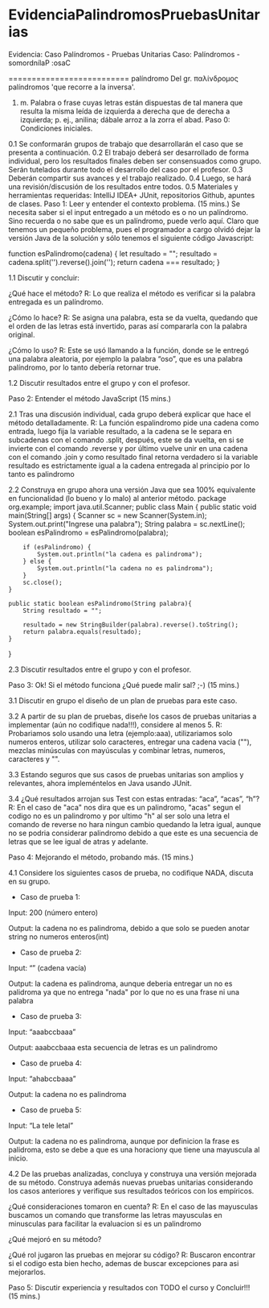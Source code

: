 # EvidenciaPalindromosPruebasUnitarias
Evidencia: Caso Palíndromos - Pruebas Unitarias
Caso: Palíndromos - somordnílaP :osaC

==========================
palíndromo
Del gr. παλίνδρομος palíndromos 'que recorre a la inversa'.

1. m. Palabra o frase cuyas letras están dispuestas de tal manera que resulta la misma leída de izquierda a derecha que de derecha a izquierda; p. ej., anilina; dábale arroz a la zorra el abad.
Paso 0: Condiciones iniciales.

0.1 Se conformarán grupos de trabajo que desarrollarán el caso que se presenta a continuación.
0.2 El trabajo deberá ser desarrollado de forma individual, pero los resultados finales deben ser consensuados como grupo.
Serán tutelados durante todo el desarrollo del caso por el profesor.
0.3 Deberán compartir sus avances y el trabajo realizado.
0.4 Luego, se hará una revisión/discusión de los resultados entre todos.
0.5 Materiales y herramientas requeridas: IntelliJ IDEA+ JUnit, repositorios Github, apuntes de clases.
Paso 1: Leer y entender el contexto problema. (15 mins.)
Se necesita saber si el input entregado a un método es o no un palíndromo. Sino recuerda o no sabe que es un palíndromo, puede verlo aquí.
Claro que tenemos un pequeño problema, pues el programador a cargo olvidó dejar la versión Java de la solución y sólo tenemos el siguiente código Javascript:

function esPalindromo(cadena) {
let resultado = "";
resultado = cadena.split('').reverse().join('');
return cadena === resultado;
}

1.1 Discutir y concluir:

¿Qué hace el método?
R: Lo que realiza el método es verificar si la palabra entregada es un palíndromo. 

¿Cómo lo hace?
R: Se asigna una palabra, esta se da vuelta, quedando que el orden de las letras está invertido, paras así compararla con la palabra original.

¿Cómo lo uso?
R: Este se usó llamando a la función, donde se le entregó una palabra aleatoria, por ejemplo la palabra “oso”, que es una palabra palíndromo, por lo tanto debería retornar true.

1.2 Discutir resultados entre el grupo y con el profesor.

Paso 2: Entender el método JavaScript (15 mins.)

2.1 Tras una discusión individual, cada grupo deberá explicar que hace el método detalladamente.
R: La función espalindromo pide una cadena como entrada, luego fija la variable resultado, a la cadena se le separa en subcadenas con el comando .split, después, este se da vuelta, en si se invierte con el comando .reverse y por último  vuelve unir en una cadena con el comando .join y como resultado final retorna verdadero si la variable resultado es estrictamente igual a la cadena entregada al principio por lo tanto es palindromo 


2.2 Construya en grupo ahora una versión Java que sea 100% equivalente en funcionalidad (lo bueno y lo malo) al anterior método.
package org.example;
import java.util.Scanner;
public class Main {
    public static void main(String[] args) {
        Scanner sc = new Scanner(System.in);
        System.out.print("Ingrese una palabra");
        String palabra = sc.nextLine();
        boolean esPalindromo = esPalindromo(palabra);

        if (esPalindromo) {
            System.out.println("la cadena es palindroma");
        } else {
            System.out.println("la cadena no es palindroma");
        }
        sc.close();
    }

    public static boolean esPalindromo(String palabra){
        String resultado = "";

        resultado = new StringBuilder(palabra).reverse().toString();
        return palabra.equals(resultado);
    }
}

2.3 Discutir resultados entre el grupo y con el profesor.

Paso 3: Ok! Si el método funciona ¿Qué puede malir sal? ;-) (15 mins.)

3.1 Discutir en grupo el diseño de un plan de pruebas para este caso.

3.2 A partir de su plan de pruebas, diseñe los casos de pruebas unitarias a implementar (aún no codifique nada!!!), considere al menos 5.
R: Probariamos solo usando una letra (ejemplo:aaa), utilizariamos solo numeros enteros, utilizar solo caracteres, entregar una cadena vacia (""), mezclas minúsculas con mayúsculas y combinar letras, numeros, caracteres y "".

3.3 Estando seguros que sus casos de pruebas unitarias son amplios y relevantes, ahora impleméntelos en Java usando JUnit.

3.4 ¿Qué resultados arrojan sus Test con estas entradas: “aca”, “acas”, “h”?
R: En el caso de "aca" nos dira que es un palindromo, "acas" segun el codigo no es un palindromo y por ultimo "h" al ser solo una letra el comando de reverse no hara ningun cambio quedando la letra igual, aunque no se podria considerar palindromo debido a que este es una secuencia de letras que se lee igual de atras y adelante.

Paso 4: Mejorando el método, probando más. (15 mins.)

4.1 Considere los siguientes casos de prueba, no codifique NADA, discuta en su grupo.

- Caso de prueba 1:

Input: 200 (número entero)

Output: la cadena no es palindroma, debido a que solo se pueden anotar string no numeros enteros(int)

- Caso de prueba 2:

Input: “” (cadena vacía)

Output: la cadena es palindroma, aunque deberia entregar un no es palidroma ya que no entrega "nada" por lo que no es una frase ni una palabra

- Caso de prueba 3:

Input: “aaabccbaaa”

Output: aaabccbaaa esta secuencia de letras es un palindromo

- Caso de prueba 4:

Input: “ahabccbaaa”

Output: la cadena no es palindroma

- Caso de prueba 5:

Input: “La tele letal”

Output: la cadena no es palindroma, aunque por definicion la frase es palidroma, esto se debe a que es una horaciony que tiene una mayuscula al inicio.

4.2 De las pruebas analizadas, concluya y construya una versión mejorada de su método. Construya además nuevas pruebas unitarias considerando los casos anteriores y verifique sus resultados teóricos con los empíricos.

¿Qué consideraciones tomaron en cuenta?
R: En el caso de las mayusculas buscamos un comando que transforme las letras mayusculas en minusculas para facilitar la evaluacion si es un palindromo

¿Qué mejoró en su método?

¿Qué rol jugaron las pruebas en mejorar su código?
R: Buscaron encontrar si el codigo esta bien hecho, ademas de buscar excepciones para asi mejorarlos.

Paso 5: Discutir experiencia y resultados con TODO el curso y Concluir!!! (15 mins.)
